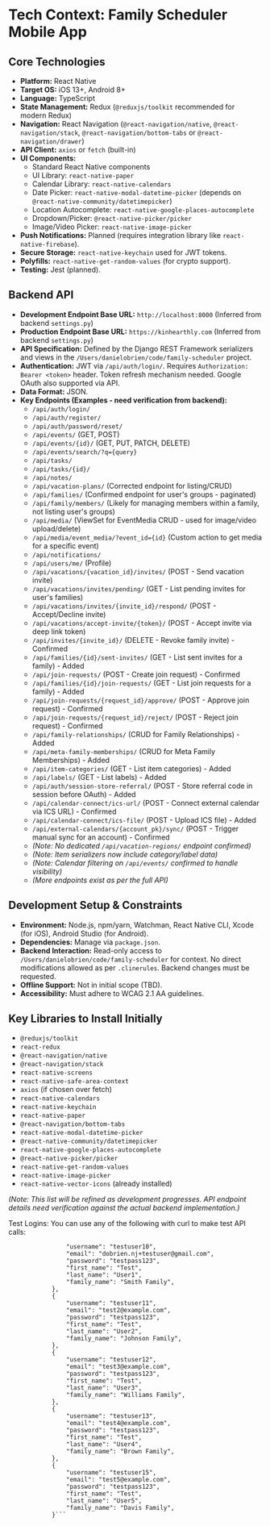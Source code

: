 # Tech Context: Family Scheduler Mobile App

## Core Technologies

*   **Platform:** React Native
*   **Target OS:** iOS 13+, Android 8+
*   **Language:** TypeScript
*   **State Management:** Redux (`@reduxjs/toolkit` recommended for modern Redux)
*   **Navigation:** React Navigation (`@react-navigation/native`, `@react-navigation/stack`, `@react-navigation/bottom-tabs` or `@react-navigation/drawer`)
*   **API Client:** `axios` or `fetch` (built-in)
*   **UI Components:**
    *   Standard React Native components
    *   UI Library: `react-native-paper`
    *   Calendar Library: `react-native-calendars`
    *   Date Picker: `react-native-modal-datetime-picker` (depends on `@react-native-community/datetimepicker`)
    *   Location Autocomplete: `react-native-google-places-autocomplete`
    *   Dropdown/Picker: `@react-native-picker/picker`
    *   Image/Video Picker: `react-native-image-picker`
*   **Push Notifications:** Planned (requires integration library like `react-native-firebase`).
*   **Secure Storage:** `react-native-keychain` used for JWT tokens.
*   **Polyfills:** `react-native-get-random-values` (for crypto support).
*   **Testing:** Jest (planned).

## Backend API

*   **Development Endpoint Base URL:** `http://localhost:8000` (Inferred from backend `settings.py`)
*   **Production Endpoint Base URL:** `https://kinhearthly.com` (Inferred from backend `settings.py`)
*   **API Specification:** Defined by the Django REST Framework serializers and views in the `/Users/danielobrien/code/family-scheduler` project.
*   **Authentication:** JWT via `/api/auth/login/`. Requires `Authorization: Bearer <token>` header. Token refresh mechanism needed. Google OAuth also supported via API.
*   **Data Format:** JSON.
*   **Key Endpoints (Examples - need verification from backend):**
    *   `/api/auth/login/`
    *   `/api/auth/register/`
    *   `/api/auth/password/reset/`
    *   `/api/events/` (GET, POST)
    *   `/api/events/{id}/` (GET, PUT, PATCH, DELETE)
    *   `/api/events/search/?q={query}`
    *   `/api/tasks/`
    *   `/api/tasks/{id}/`
    *   `/api/notes/`
    *   `/api/vacation-plans/` (Corrected endpoint for listing/CRUD)
    *   `/api/families/` (Confirmed endpoint for user's groups - paginated)
    *   `/api/family/members/` (Likely for managing members within a family, not listing user's groups)
    *   `/api/media/` (ViewSet for EventMedia CRUD - used for image/video upload/delete)
    *   `/api/media/event_media/?event_id={id}` (Custom action to get media for a specific event)
    *   `/api/notifications/`
    *   `/api/users/me/` (Profile)
    *   `/api/vacations/{vacation_id}/invites/` (POST - Send vacation invite)
    *   `/api/vacations/invites/pending/` (GET - List pending invites for user's families)
    *   `/api/vacations/invites/{invite_id}/respond/` (POST - Accept/Decline invite)
    *   `/api/vacations/accept-invite/{token}/` (POST - Accept invite via deep link token)
    *   `/api/invites/{invite_id}/` (DELETE - Revoke family invite) - Confirmed
    *   `/api/families/{id}/sent-invites/` (GET - List sent invites for a family) - Added
    *   `/api/join-requests/` (POST - Create join request) - Confirmed
    *   `/api/families/{id}/join-requests/` (GET - List join requests for a family) - Added
    *   `/api/join-requests/{request_id}/approve/` (POST - Approve join request) - Confirmed
    *   `/api/join-requests/{request_id}/reject/` (POST - Reject join request) - Confirmed
    *   `/api/family-relationships/` (CRUD for Family Relationships) - Added
    *   `/api/meta-family-memberships/` (CRUD for Meta Family Memberships) - Added
    *   `/api/item-categories/` (GET - List item categories) - Added
    *   `/api/labels/` (GET - List labels) - Added
    *   `/api/auth/session-store-referral/` (POST - Store referral code in session before OAuth) - Added
    *   `/api/calendar-connect/ics-url/` (POST - Connect external calendar via ICS URL) - Confirmed
    *   `/api/calendar-connect/ics-file/` (POST - Upload ICS file) - Added
    *   `/api/external-calendars/{account_pk}/sync/` (POST - Trigger manual sync for an account) - Confirmed
    *   *(Note: No dedicated `/api/vacation-regions/` endpoint confirmed)*
    *   *(Note: Item serializers now include category/label data)*
    *   *(Note: Calendar filtering on `/api/events/` confirmed to handle visibility)*
    *   *(More endpoints exist as per the full API)*

## Development Setup & Constraints

*   **Environment:** Node.js, npm/yarn, Watchman, React Native CLI, Xcode (for iOS), Android Studio (for Android).
*   **Dependencies:** Manage via `package.json`.
*   **Backend Interaction:** Read-only access to `/Users/danielobrien/code/family-scheduler` for context. No direct modifications allowed as per `.clinerules`. Backend changes must be requested.
*   **Offline Support:** Not in initial scope (TBD).
*   **Accessibility:** Must adhere to WCAG 2.1 AA guidelines.

## Key Libraries to Install Initially

*   `@reduxjs/toolkit`
*   `react-redux`
*   `@react-navigation/native`
*   `@react-navigation/stack`
*   `react-native-screens`
*   `react-native-safe-area-context`
*   `axios` (if chosen over fetch)
*   `react-native-calendars`
*   `react-native-keychain`
*   `react-native-paper`
*   `@react-navigation/bottom-tabs`
*   `react-native-modal-datetime-picker`
*   `@react-native-community/datetimepicker`
*   `react-native-google-places-autocomplete`
*   `@react-native-picker/picker`
*   `react-native-get-random-values`
*   `react-native-image-picker`
*   `react-native-vector-icons` (already installed)

*(Note: This list will be refined as development progresses. API endpoint details need verification against the actual backend implementation.)*

Test Logins:
You can use any of the following with curl to make test API calls:
```{
                "username": "testuser10",
                "email": "dobrien.nj+testuser@gmail.com",
                "password": "testpass123",
                "first_name": "Test",
                "last_name": "User1",
                "family_name": "Smith Family",
            },
            {
                "username": "testuser11",
                "email": "test2@example.com",
                "password": "testpass123",
                "first_name": "Test",
                "last_name": "User2",
                "family_name": "Johnson Family",
            },
            {
                "username": "testuser12",
                "email": "test3@example.com",
                "password": "testpass123",
                "first_name": "Test",
                "last_name": "User3",
                "family_name": "Williams Family",
            },
            {
                "username": "testuser13",
                "email": "test4@example.com",
                "password": "testpass123",
                "first_name": "Test",
                "last_name": "User4",
                "family_name": "Brown Family",
            },
            {
                "username": "testuser15",
                "email": "test5@example.com",
                "password": "testpass123",
                "first_name": "Test",
                "last_name": "User5",
                "family_name": "Davis Family",
            }```
